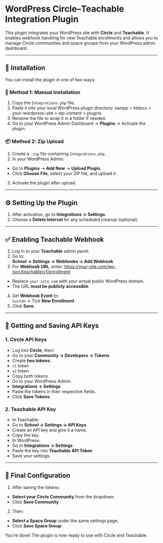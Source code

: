 # WordPress Circle–Teachable Integration Plugin

This plugin integrates your WordPress site with **Circle** and **Teachable**. It enables webhook handling for new Teachable enrollments and allows you to manage Circle communities and space groups from your WordPress admin dashboard.

---

## 🚀 Installation

You can install the plugin in one of two ways:

### 🔧 Method 1: Manual Installation
1. Copy the `Integrations.php` file.
2. Paste it into your local WordPress plugin directory:
    xampp > htdocs > your-wordpress-site > wp-content > plugins
3. Rename the file or wrap it in a folder if needed.
4. Go to your WordPress Admin Dashboard → **Plugins** → Activate the plugin.

### 📦 Method 2: Zip Upload
1. Create a `.zip` file containing `Integrations.php`.
2. In your WordPress Admin:
- Go to **Plugins** → **Add New** → **Upload Plugin**.
- Click **Choose File**, select your ZIP file, and upload it.
3. Activate the plugin after upload.

---

## ⚙️ Setting Up the Plugin

1. After activation, go to **Integrations → Settings**.
2. Choose a **Delete Interval** for any scheduled cleanup (optional).

---

## ✅ Enabling Teachable Webhook

1. Log in to your **Teachable** admin panel.
2. Go to:  
**School → Settings → Webhooks → Add Webhook**
3. For **Webhook URL**, enter:
    https://your-site.com/wp-json/teachable/v1/enrollment
- Replace `your-site.com` with your actual public WordPress domain.
- The URL **must be publicly accessible**.
4. Set **Webhook Event** to:  
`Custom` → Tick **New Enrollment**  
5. Click **Save**.

---

## 🔑 Getting and Saving API Keys

### 1. Circle API Keys
- Log into **Circle**, then:
- Go to your **Community → Developers → Tokens**
- Create **two tokens**:
 - `v1` token
 - `v2` token
- Copy both tokens.
- Go to your WordPress Admin:
- **Integrations → Settings**
- Paste the tokens in their respective fields.
- Click **Save Tokens**.

### 2. Teachable API Key
- In Teachable:
- Go to **School → Settings → API Keys**
- Create an API key and give it a name.
- Copy the key.
- In WordPress:
- Go to **Integrations → Settings**
- Paste the key into **Teachable API Token**
- Save your settings.

---

## 🧭 Final Configuration

1. After saving the tokens:
- **Select your Circle Community** from the dropdown.
- Click **Save Community**.
2. Then:
- **Select a Space Group** under the same settings page.
- Click **Save Space Group**.

You're done! The plugin is now ready to use with Circle and Teachable.


